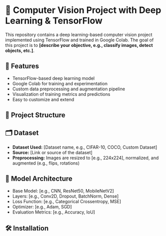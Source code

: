 # 🧠 Computer Vision Project with Deep Learning & TensorFlow

This repository contains a deep learning-based computer vision project implemented using TensorFlow and trained in Google Colab. The goal of this project is to **[describe your objective, e.g., classify images, detect objects, etc.]**.

## 🚀 Features

- TensorFlow-based deep learning model
- Google Colab for training and experimentation
- Custom data preprocessing and augmentation pipeline
- Visualization of training metrics and predictions
- Easy to customize and extend

## 📁 Project Structure


## 🗂️ Dataset

- **Dataset Used:** [Dataset name, e.g., CIFAR-10, COCO, Custom Dataset]
- **Source:** [Link or source of the dataset]
- **Preprocessing:** Images are resized to [e.g., 224x224], normalized, and augmented (e.g., flips, rotations)

## 🧠 Model Architecture

- Base Model: [e.g., CNN, ResNet50, MobileNetV2]
- Layers: [e.g., Conv2D, Dropout, BatchNorm, Dense]
- Loss Function: [e.g., Categorical Crossentropy, MSE]
- Optimizer: [e.g., Adam, SGD]
- Evaluation Metrics: [e.g., Accuracy, IoU]

## 🛠️ Installation



